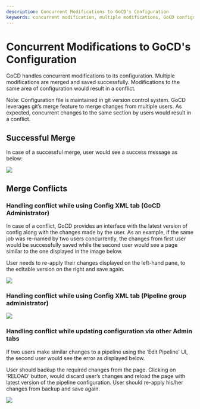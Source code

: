```yaml
---
description: Concurrent Modifications to GoCD's Configuration
keywords: concurrent modification, multiple modifications, GoCD configuration, successful merge, merge conflict
---
```


# Concurrent Modifications to GoCD's Configuration

GoCD handles concurrent modifications to its configuration. Multiple modifications are merged and saved successfully. Modifications to the same area of configuration would result in a conflict.

Note: Configuration file is maintained in git version control system. GoCD leverages git’s merge feature to merge changes from multiple users. As expected, concurrent changes to the same section by users would result in a conflict.

## Successful Merge

In case of a successful merge, user would see a success message as below:

![](../images/successful_config_merge.png)

## Merge Conflicts

### Handling conflict while using Config XML tab (GoCD Administrator)

In case of a conflict, GoCD provides an interface with the latest version of config along with the changes made by the user. As an example, if the same job was re-named by two users concurrently, the changes from first user would be successfully saved while the second user would see a page similar to the one displayed in the image below.

User needs to re-apply their changes displayed on the left-hand pane, to the editable version on the right and save again.

![](../images/config_xml_merge_conflict.png)

### Handling conflict while using Config XML tab (Pipeline group administrator)

![](../images/group_admin_merge_conflict.png)

### Handling conflict while updating configuration via other Admin tabs

If two users make similar changes to a pipeline using the ‘Edit Pipeline’ UI, the second user would see the error as displayed below.

User should backup the required changes from the page. Clicking on ‘RELOAD’ button, would discard user’s changes and reload the page with latest version of the pipeline configuration. User should re-apply his/her changes from backup and save again.

![](../images/clicky_admin_merge_conflict.png)
